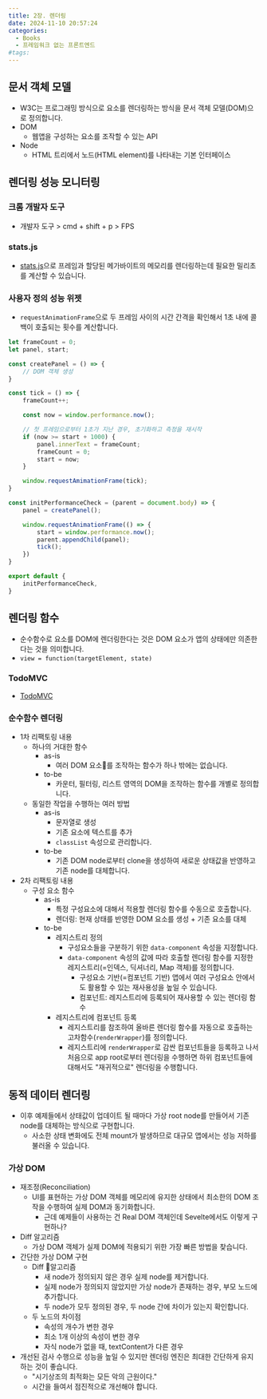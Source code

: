 ```yaml
---
title: 2장. 렌더링
date: 2024-11-10 20:57:24
categories:
  - Books
  - 프레임워크 없는 프론트엔드
#tags:
---
```

## 문서 객체 모델

- W3C는 프로그래밍 방식으로 요소를 렌더링하는 방식을 문서 객체 모델(DOM)으로 정의합니다.
- DOM
  - 웹앱을 구성하는 요소를 조작할 수 있는 API
- Node
  - HTML 트리에서 노드(HTML element)를 나타내는 기본 인터페이스

## 렌더링 성능 모니터링

### 크롬 개발자 도구

- 개발자 도구 > cmd + shift + p > FPS

### stats.js

- [stats.js](https://github.com/mrdoob/stats.js)으로 프레임과 할당된 메가바이트의 메모리를 렌더링하는데 필요한 밀리초를 계산할 수 있습니다.

### 사용자 정의 성능 위젯

- `requestAnimationFrame`으로 두 프레임 사이의 시간 간격을 확인해서 1초 내에 콜백이 호출되는 횟수를 계산합니다.

```js
let frameCount = 0;
let panel, start;

const createPanel = () => {
	// DOM 객체 생성
}

const tick = () => {
	frameCount++;

	const now = window.performance.now();

	// 첫 프레임으로부터 1초가 지난 경우, 초기화하고 측정을 재시작
	if (now >= start + 1000) {
		panel.innerText = frameCount;
		frameCount = 0;
		start = now;
	}

	window.requestAmimationFrame(tick);
}

const initPerformanceCheck = (parent = document.body) => {
	panel = createPanel();

	window.requestAnimationFrame(() => {
		start = window.performance.now();
		parent.appendChild(panel);
		tick();
	})
}

export default {
	initPerformanceCheck,
}
```

## 렌더링 함수

- 순수함수로 요소를 DOM에 렌더링한다는 것은 DOM 요소가 앱의 상태에만 의존한다는 것을 의미합니다.
- `view = function(targetElement, state)`

### TodoMVC

- [TodoMVC](https://todomvc.com/)

### 순수함수 렌더링

- 1차 리팩토링 내용
  - 하나의 거대한 함수
    - as-is
      - 여러 DOM 요소를 조작하는 함수가 하나 밖에는 없습니다.
    - to-be
      - 카운터, 필터링, 리스트 영역의 DOM을 조작하는 함수를 개별로 정의합니다.
  - 동일한 작업을 수행하는 여러 방법
    - as-is
      - 문자열로 생성
      - 기존 요소에 텍스트를 추가
      - `classList` 속성으로 관리합니다.
    - to-be
      - 기존 DOM node로부터 clone을 생성하여 새로운 상태값을 반영하고 기존 node를 대체합니다.
- 2차 리팩토링 내용
  - 구성 요소 함수
      - as-is
        - 특정 구성요소에 대해서 적용할 렌더링 함수를 수동으로 호출합니다.
        - 렌더링: 현재 상태를 반영한 DOM 요소를 생성 + 기존 요소를 대체
      - to-be
        - 레지스트리 정의
          - 구성요소들을 구분하기 위한 `data-component` 속성을 지정합니다.
          - `data-component` 속성의 값에 따라 호출할 렌더링 함수를 지정한 레지스트리(=인덱스, 딕셔너리, Map 객체)를 정의합니다.
            - 구성요소 기반(=컴포넌트 기반) 앱에서 여러 구성요소 안에서도 활용할 수 있는 재사용성을 높일 수 있습니다.
            - 컴포넌트: 레지스트리에 등록되어 재사용할 수 있는 렌더링 함수
        - 레지스트리에 컴포넌트 등록
          - 레지스트리를 참조하여 올바른 렌더링 함수를 자동으로 호출하는 고차함수(`renderWrapper`)를 정의합니다.
          - 레지스트리에 `renderWrapper`로 감싼 컴포넌트들을 등록하고 나서 처음으로 app root로부터 렌더링을 수행하면 하위 컴포넌트들에 대해서도 "재귀적으로" 렌더링을 수행합니다.

## 동적 데이터 렌더링

- 이후 예제들에서 상태값이 업데이트 될 때마다 가상 root node를 만들어서 기존 node를 대체하는 방식으로 구현합니다.
  - 사소한 상태 변화에도 전체 mount가 발생하므로 대규모 앱에서는 성능 저하를 불러올 수 있습니다.

### 가상 DOM

- 재조정(Reconciliation)
  - UI를 표현하는 가상 DOM 객체를 메모리에 유지한 상태에서 최소한의 DOM 조작을 수행하여 실제 DOM과 동기화합니다.
    - 근데 예제들이 사용하는 건 Real DOM 객체인데 Sevelte에서도 이렇게 구현하나?
- Diff 알고리즘
  - 가상 DOM 객체가 실제 DOM에 적용되기 위한 가장 빠른 방법을 찾습니다.
- 간단한 가상 DOM 구현
  - Diff 알고리즘
    - 새 node가 정의되지 않은 경우 실제 node를 제거합니다.
    - 실제 node가 정의되지 않았지만 가상 node가 존재하는 경우, 부모 노드에 추가합니다.
    - 두 node가 모두 정의된 경우, 두 node 간에 차이가 있는지 확인합니다.
  - 두 노드의 차이점
    - 속성의 개수가 변한 경우
    - 최소 1개 이상의 속성이 변한 경우
    - 자식 node가 없을 때, textContent가 다른 경우
- 개선된 검사 수행으로 성능을 높일 수 있지만 렌더링 엔진은 최대한 간단하게 유지하는 것이 좋습니다.
  - "시기상조의 최적화는 모든 악의 근원이다."
  - 시간을 들여서 점진적으로 개선해야 합니다.